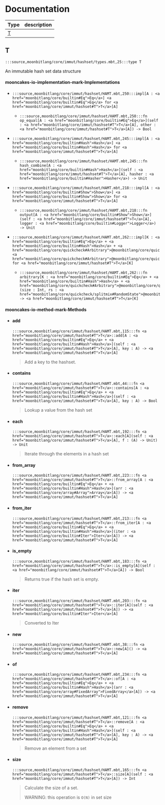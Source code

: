 # Documentation
|Type|description|
|---|---|
|[T](#T)||

## T

```moonbit
:::source,moonbitlang/core/immut/hashset/types.mbt,25:::type T
```

 An immutable hash set data structure

#### mooncakes-io-implementation-mark-Implementations
- ```moonbit
  :::source,moonbitlang/core/immut/hashset/HAMT.mbt,250:::impl[A : <a href="moonbitlang/core/builtin#Eq">Eq</a>] <a href="moonbitlang/core/builtin#Eq">Eq</a> for <a href="moonbitlang/core/immut/hashset#T">T</a>[A]
  ```
  > 
  * ```moonbit
    :::source,moonbitlang/core/immut/hashset/HAMT.mbt,250:::fn op_equal[A : <a href="moonbitlang/core/builtin#Eq">Eq</a>](self : <a href="moonbitlang/core/immut/hashset#T">T</a>[A], other : <a href="moonbitlang/core/immut/hashset#T">T</a>[A]) -> Bool
    ```
    > 
- ```moonbit
  :::source,moonbitlang/core/immut/hashset/HAMT.mbt,245:::impl[A : <a href="moonbitlang/core/builtin#Hash">Hash</a>] <a href="moonbitlang/core/builtin#Hash">Hash</a> for <a href="moonbitlang/core/immut/hashset#T">T</a>[A]
  ```
  > 
  * ```moonbit
    :::source,moonbitlang/core/immut/hashset/HAMT.mbt,245:::fn hash_combine[A : <a href="moonbitlang/core/builtin#Hash">Hash</a>](self : <a href="moonbitlang/core/immut/hashset#T">T</a>[A], hasher : <a href="moonbitlang/core/builtin#Hasher">Hasher</a>) -> Unit
    ```
    > 
- ```moonbit
  :::source,moonbitlang/core/immut/hashset/HAMT.mbt,218:::impl[A : <a href="moonbitlang/core/builtin#Show">Show</a>] <a href="moonbitlang/core/builtin#Show">Show</a> for <a href="moonbitlang/core/immut/hashset#T">T</a>[A]
  ```
  > 
  * ```moonbit
    :::source,moonbitlang/core/immut/hashset/HAMT.mbt,218:::fn output[A : <a href="moonbitlang/core/builtin#Show">Show</a>](self : <a href="moonbitlang/core/immut/hashset#T">T</a>[A], logger : <a href="moonbitlang/core/builtin#Logger">Logger</a>) -> Unit
    ```
    > 
- ```moonbit
  :::source,moonbitlang/core/immut/hashset/HAMT.mbt,262:::impl[K : <a href="moonbitlang/core/builtin#Eq">Eq</a> + <a href="moonbitlang/core/builtin#Hash">Hash</a> + <a href="moonbitlang/core/quickcheck#Arbitrary">@moonbitlang/core/quickcheck.Arbitrary</a>] <a href="moonbitlang/core/quickcheck#Arbitrary">@moonbitlang/core/quickcheck.Arbitrary</a> for <a href="moonbitlang/core/immut/hashset#T">T</a>[K]
  ```
  > 
  * ```moonbit
    :::source,moonbitlang/core/immut/hashset/HAMT.mbt,262:::fn arbitrary[K : <a href="moonbitlang/core/builtin#Eq">Eq</a> + <a href="moonbitlang/core/builtin#Hash">Hash</a> + <a href="moonbitlang/core/quickcheck#Arbitrary">@moonbitlang/core/quickcheck.Arbitrary</a>](size : Int, rs : <a href="moonbitlang/core/quickcheck/splitmix#RandomState">@moonbitlang/core/quickcheck/splitmix.RandomState</a>) -> <a href="moonbitlang/core/immut/hashset#T">T</a>[K]
    ```
    > 

#### mooncakes-io-method-mark-Methods
- #### add
  ```moonbit
  :::source,moonbitlang/core/immut/hashset/HAMT.mbt,115:::fn <a href="moonbitlang/core/immut/hashset#T">T</a>::add[A : <a href="moonbitlang/core/builtin#Eq">Eq</a> + <a href="moonbitlang/core/builtin#Hash">Hash</a>](self : <a href="moonbitlang/core/immut/hashset#T">T</a>[A], key : A) -> <a href="moonbitlang/core/immut/hashset#T">T</a>[A]
  ```
  > 
  >  Add a key to the hashset.
- #### contains
  ```moonbit
  :::source,moonbitlang/core/immut/hashset/HAMT.mbt,44:::fn <a href="moonbitlang/core/immut/hashset#T">T</a>::contains[A : <a href="moonbitlang/core/builtin#Eq">Eq</a> + <a href="moonbitlang/core/builtin#Hash">Hash</a>](self : <a href="moonbitlang/core/immut/hashset#T">T</a>[A], key : A) -> Bool
  ```
  > 
  >  Lookup a value from the hash set
- #### each
  ```moonbit
  :::source,moonbitlang/core/immut/hashset/HAMT.mbt,192:::fn <a href="moonbitlang/core/immut/hashset#T">T</a>::each[A](self : <a href="moonbitlang/core/immut/hashset#T">T</a>[A], f : (A) -> Unit) -> Unit
  ```
  > 
  >  Iterate through the elements in a hash set
- #### from\_array
  ```moonbit
  :::source,moonbitlang/core/immut/hashset/HAMT.mbt,223:::fn <a href="moonbitlang/core/immut/hashset#T">T</a>::from_array[A : <a href="moonbitlang/core/builtin#Eq">Eq</a> + <a href="moonbitlang/core/builtin#Hash">Hash</a>](arr : <a href="moonbitlang/core/array#Array">Array</a>[A]) -> <a href="moonbitlang/core/immut/hashset#T">T</a>[A]
  ```
  > 
- #### from\_iter
  ```moonbit
  :::source,moonbitlang/core/immut/hashset/HAMT.mbt,213:::fn <a href="moonbitlang/core/immut/hashset#T">T</a>::from_iter[A : <a href="moonbitlang/core/builtin#Eq">Eq</a> + <a href="moonbitlang/core/builtin#Hash">Hash</a>](iter : <a href="moonbitlang/core/builtin#Iter">Iter</a>[A]) -> <a href="moonbitlang/core/immut/hashset#T">T</a>[A]
  ```
  > 
- #### is\_empty
  ```moonbit
  :::source,moonbitlang/core/immut/hashset/HAMT.mbt,183:::fn <a href="moonbitlang/core/immut/hashset#T">T</a>::is_empty[A](self : <a href="moonbitlang/core/immut/hashset#T">T</a>[A]) -> Bool
  ```
  > 
  >  Returns true if the hash set is empty.
- #### iter
  ```moonbit
  :::source,moonbitlang/core/immut/hashset/HAMT.mbt,203:::fn <a href="moonbitlang/core/immut/hashset#T">T</a>::iter[A](self : <a href="moonbitlang/core/immut/hashset#T">T</a>[A]) -> <a href="moonbitlang/core/builtin#Iter">Iter</a>[A]
  ```
  > 
  >  Converted to Iter
- #### new
  ```moonbit
  :::source,moonbitlang/core/immut/hashset/HAMT.mbt,38:::fn <a href="moonbitlang/core/immut/hashset#T">T</a>::new[A]() -> <a href="moonbitlang/core/immut/hashset#T">T</a>[A]
  ```
  > 
- #### of
  ```moonbit
  :::source,moonbitlang/core/immut/hashset/HAMT.mbt,234:::fn <a href="moonbitlang/core/immut/hashset#T">T</a>::of[A : <a href="moonbitlang/core/builtin#Eq">Eq</a> + <a href="moonbitlang/core/builtin#Hash">Hash</a>](arr : <a href="moonbitlang/core/array#FixedArray">FixedArray</a>[A]) -> <a href="moonbitlang/core/immut/hashset#T">T</a>[A]
  ```
  > 
- #### remove
  ```moonbit
  :::source,moonbitlang/core/immut/hashset/HAMT.mbt,121:::fn <a href="moonbitlang/core/immut/hashset#T">T</a>::remove[A : <a href="moonbitlang/core/builtin#Eq">Eq</a> + <a href="moonbitlang/core/builtin#Hash">Hash</a>](self : <a href="moonbitlang/core/immut/hashset#T">T</a>[A], key : A) -> <a href="moonbitlang/core/immut/hashset#T">T</a>[A]
  ```
  > 
  >  Remove an element from a set
- #### size
  ```moonbit
  :::source,moonbitlang/core/immut/hashset/HAMT.mbt,165:::fn <a href="moonbitlang/core/immut/hashset#T">T</a>::size[A](self : <a href="moonbitlang/core/immut/hashset#T">T</a>[A]) -> Int
  ```
  > 
  >  Calculate the size of a set.
  > 
  >  WARNING: this operation is `O(N)` in set size

